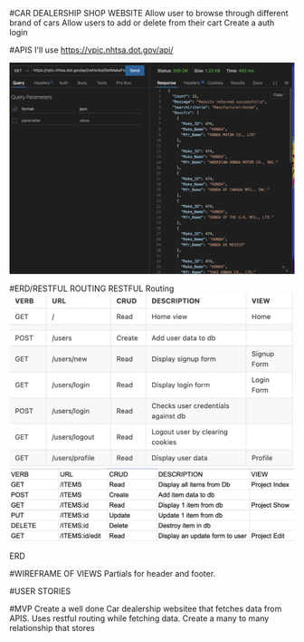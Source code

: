 #CAR DEALERSHIP SHOP WEBSITE
Allow user to browse through different brand of cars
Allow users to add or delete from their cart
Create a auth login



#APIS I'll use
https://vpic.nhtsa.dot.gov/api/

![Alt text](/imgs/apiResp.png "Car API")


#ERD/RESTFUL ROUTING
RESTFUL Routing
![Alt text](/imgs/restfulRouting1.png "")
![Alt text](/imgs/restfulRouting2.png "")

ERD



#WIREFRAME OF VIEWS
Partials for header and footer.


#USER STORIES


#MVP
Create a well done Car dealership websitee that fetches data from APIS.
Uses restful routing while fetching data.
Create a many to many relationship that stores 
